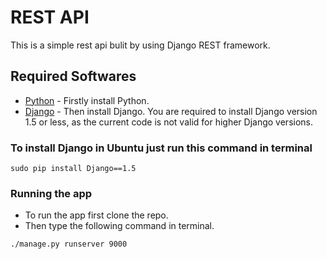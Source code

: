 # REST API
This is a simple rest api bulit by using Django REST framework.
## Required Softwares
* [Python](https://www.python.org/downloads/) - Firstly install Python. 
* [Django](https://www.djangoproject.com/download/) - Then install Django.
You are required to install Django version 1.5 or less, as the current code is not valid for higher Django versions.
### To install Django in Ubuntu just run this command in terminal
```
sudo pip install Django==1.5
```

### Running the app
* To run the app first clone the repo.
* Then type the following command in terminal.
```
./manage.py runserver 9000
```
